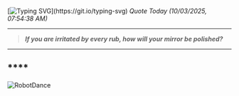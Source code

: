[![Typing SVG](https://readme-typing-svg.herokuapp.com?font=Press+Start+2P&color=C2F784&size=35&width=900&height=100&lines=Hello+World%2C+I'm+Hung+!)](https://git.io/typing-svg) 
_Quote Today (10/03/2025, 07:54:38 AM)_
___
>**_If you are irritated by every rub, how will your mirror be polished?_**
___

## __**__**

![RobotDance](src/assets/images/robot-dancing-dribble.gif?style=center)
